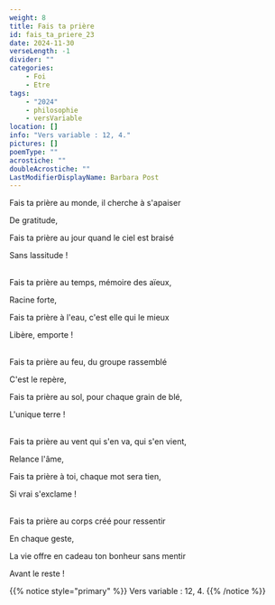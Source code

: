 ```yaml
---
weight: 8
title: Fais ta prière
id: fais_ta_priere_23
date: 2024-11-30
verseLength: -1
divider: ""
categories:
    - Foi
    - Etre
tags:
    - "2024"
    - philosophie
    - versVariable
location: []
info: "Vers variable : 12, 4."
pictures: []
poemType: ""
acrostiche: ""
doubleAcrostiche: ""
LastModifierDisplayName: Barbara Post
---
```

Fais ta prière au monde, il cherche à s'apaiser

De gratitude,

Fais ta prière au jour quand le ciel est braisé

Sans lassitude !

 \
Fais ta prière au temps, mémoire des aïeux,

Racine forte,

Fais ta prière à l'eau, c'est elle qui le mieux

Libère, emporte !

 \
Fais ta prière au feu, du groupe rassemblé

C'est le repère,

Fais ta prière au sol, pour chaque grain de blé,

L'unique terre !

 \
Fais ta prière au vent qui s'en va, qui s'en vient,

Relance l'âme,

Fais ta prière à toi, chaque mot sera tien,

Si vrai s'exclame !

 \
Fais ta prière au corps créé pour ressentir

En chaque geste,

La vie offre en cadeau ton bonheur sans mentir

Avant le reste !

<!-- FM:Snippet:Start data:{"id":"_simpleNotice","fields":[{"name":"content","value":"Vers variable : 12, 4."}]} -->
{{% notice style="primary" %}}
Vers variable : 12, 4.
{{% /notice %}}
<!-- FM:Snippet:End -->